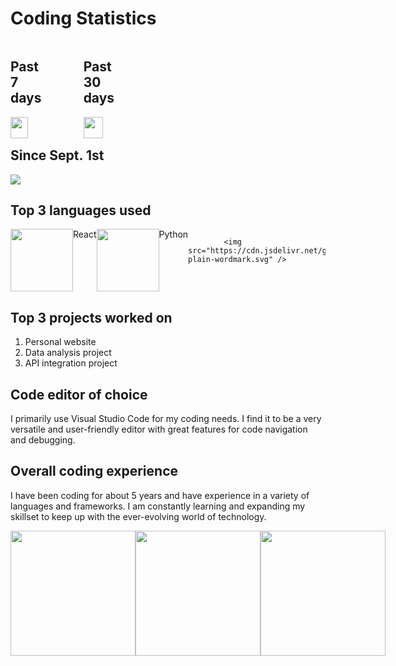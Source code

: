 <!DOCTYPE html>
<html>
<head>
    <link rel="stylesheet" href="https://cdn.jsdelivr.net/gh/devicons/devicon@v2.15.1/devicon.min.css">
</head>
<body>
    <h1>Coding Statistics</h1>
    <div style="display:flex;flex-direction:row;">
        <div>
            <h2 style="width:49%;">Past 7 days</h2>
            <a href="https://wakatime.com"><img src="https://wakatime.com/share/@canyonfsmith/49d1f8e9-ae3c-4947-8635-ab9dafaaca7e.png" style="width:49%;" /></a>
        </div>
        <div>
            <h2 style="width:49%;">Past 30 days</h2>
            <a href="https://wakatime.com"><img src="https://wakatime.com/share/@canyonfsmith/4f9fd1d4-18bd-4368-bbfb-b77776ce1107.png" style="width:49%;" /></a>
        </div>
    </div>
    <h2>Since Sept. 1st</h2>
    <a href="https://wakatime.com/@846109a2-0706-4c97-a610-1e90872121d0"><img src="https://wakatime.com/badge/user/846109a2-0706-4c97-a610-1e90872121d0.svg"></a>
    <h2>Top 3 languages used</h2>
    <div style="display:flex;flex-direction:row;">
            <img src="https://cdn.jsdelivr.net/gh/devicons/devicon/icons/react/react-original.svg" width="100" height="100"/> React
        <img src="https://cdn.jsdelivr.net/gh/devicons/devicon/icons/python/python-original.svg" width="100" height="100"/> Python


            <img src="https://cdn.jsdelivr.net/gh/devicons/devicon/icons/amazonwebservices/amazonwebservices-plain-wordmark.svg" />
          
          
    
</div>
<h2>Top 3 projects worked on</h2>
<ol>
  <li>Personal website</li>
  <li>Data analysis project</li>
  <li>API integration project</li>
</ol>
<h2>Code editor of choice</h2>
<p>I primarily use Visual Studio Code for my coding needs. I find it to be a very versatile and user-friendly editor with great features for code navigation and debugging.</p>
<h2>Overall coding experience</h2>
<p>I have been coding for about 5 years and have experience in a variety of languages and frameworks. I am constantly learning and expanding my skillset to keep up with the ever-evolving world of technology.</p>
<div style="display: flex; justify-content: space-around;">
  <img src="https://upload.wikimedia.org/wikipedia/commons/thumb/c/c3/Python-logo-notext.svg/1024px-Python-logo-notext.svg.png" width="200" height="200">
  <img src="https://upload.wikimedia.org/wikipedia/commons/thumb/a/a7/React-icon.svg/1024px-React-icon.svg.png" width="200" height="200">
  <img src="https://upload.wikimedia.org/wikipedia/commons/thumb/9/93/Amazon_Web_Services_Logo.svg/1024px-Amazon_Web_Services_Logo.svg.png" width="200" height="200">
</div>
